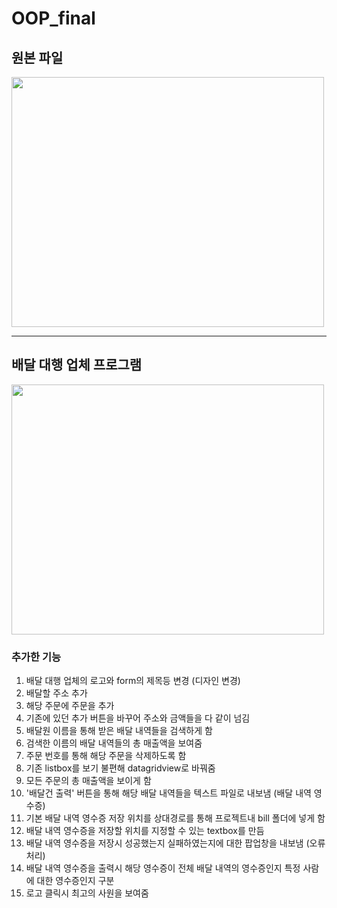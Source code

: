 # OOP_final
## 원본 파일
<img src="https://github.com/alscjf1329/OOP_3-1/assets/48661310/065aca0b-2a98-4799-bdfe-80d1e61ed5ef" width="500" height="400"/>

---

## 배달 대행 업체 프로그램
<img src="https://github.com/alscjf1329/OOP_3-1/assets/48661310/12bbbf40-a746-471b-bba2-9b1e91bd47bb" width="500" height="400"/>

### 추가한 기능
1. 배달 대행 업체의 로고와 form의 제목등 변경 (디자인 변경)
2.  배달할 주소 추가
3. 해당 주문에 주문을 추가
4. 기존에 있던 추가 버튼을 바꾸어 주소와 금액들을 다 같이 넘김
5. 배달원 이름을 통해 받은 배달 내역들을 검색하게 함
6. 검색한 이름의 배달 내역들의 총 매출액을 보여줌
7. 주문 번호를 통해 해당 주문을 삭제하도록 함
8. 기존 listbox를 보기 불편해 datagridview로 바꿔줌
9. 모든 주문의 총 매출액을 보이게 함
10. '배달건 출력' 버튼을 통해 해당 배달 내역들을 텍스트 파일로 내보냄 (배달 내역 영수증)
11. 기본 배달 내역 영수증 저장 위치를 상대경로를 통해 프로젝트내 bill 폴더에 넣게 함
12. 배달 내역 영수증을 저장할 위치를 지정할 수 있는 textbox를 만듬
13. 배달 내역 영수증을 저장시 성공했는지 실패하였는지에 대한 팝업창을 내보냄 (오류 처리)
14. 배달 내역 영수증을 출력시 해당 영수증이 전체 배달 내역의 영수증인지 특정 사람에 대한 영수증인지 구분
15. 로고 클릭시 최고의 사원을 보여줌
